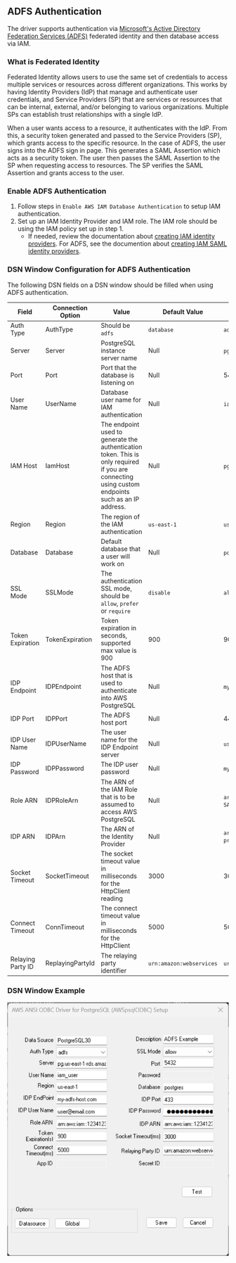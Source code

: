 ## ADFS Authentication
The driver supports authentication via [Microsoft's Active Directory Federation Services (ADFS)](https://learn.microsoft.com/en-us/windows-server/identity/ad-fs/ad-fs-overview) federated identity and then database access via IAM.

### What is Federated Identity
Federated Identity allows users to use the same set of credentials to access multiple services or resources across different organizations. This works by having Identity Providers (IdP) that manage and authenticate user credentials, and Service Providers (SP) that are services or resources that can be internal, external, and/or belonging to various organizations. Multiple SPs can establish trust relationships with a single IdP.

When a user wants access to a resource, it authenticates with the IdP. From this, a security token generated and passed to the Service Providers (SP), which grants access to the specific resource. In the case of ADFS, the user signs into the ADFS sign in page. This generates a SAML Assertion which acts as a security token. The user then passes the SAML Assertion to the SP when requesting access to resources. The SP verifies the SAML Assertion and grants access to the user.

### Enable ADFS Authentication
1. Follow steps in `Enable AWS IAM Database Authentication` to setup IAM authentication.
1. Set up an IAM Identity Provider and IAM role. The IAM role should be using the IAM policy set up in step 1. 
   - If needed, review the documentation about [creating IAM identity providers](https://docs.aws.amazon.com/IAM/latest/UserGuide/id_roles_providers_create.html). For ADFS, see the documention about [creating IAM SAML identity providers](https://docs.aws.amazon.com/IAM/latest/UserGuide/id_roles_providers_create_saml.html).

### DSN Window Configuration for ADFS Authentication
The following DSN fields on a DSN window should be filled when using ADFS authentication.

| Field             | Connection Option | Value                                                                                                                                             | Default Value            | Sample Value                                           |
|-------------------|-------------------|---------------------------------------------------------------------------------------------------------------------------------------------------|--------------------------|--------------------------------------------------------|
| Auth Type         | AuthType          | Should be `adfs`                                                                                                                                  | `database`               | `adfs`                                                 |
| Server            | Server            | PostgreSQL instance server name                                                                                                                   | Null                     | `pg.us-east-1-rds.amazon.com`                          |
| Port              | Port              | Port that the database is listening on                                                                                                            | Null                     | 5432                                                   |
| User Name         | UserName          | Database user name for IAM authentication                                                                                                         | Null                     | `iam_user`                                             |
| IAM Host          | IamHost           | The endpoint used to generate the authentication token. This is only required if you are connecting using custom endpoints such as an IP address. | Null                     | `pg.us-east-1-rds.amazon.com`                          |
| Region            | Region            | The region of the IAM authentication                                                                                                              | `us-east-1`              | `us-east-1`                                            |
| Database          | Database          | Default database that a user will work on                                                                                                         | Null                     | `postgres`                                             |
| SSL Mode          | SSLMode           | The authentication SSL mode, should be `allow`, `prefer` or `require`                                                                             | `disable`                | `allow`                                                |
| Token Expiration  | TokenExpiration   | Token expiration in seconds, supported max value is 900                                                                                           | 900                      | 900                                                    |
| IDP Endpoint      | IDPEndpoint       | The ADFS host that is used to authenticate into AWS PostgreSQL                                                                                    | Null                     | `my-adfs-host.com`                                     |
| IDP Port          | IDPPort           | The ADFS host port                                                                                                                                | Null                     | 443                                                    |
| IDP User Name     | IDPUserName       | The user name for the IDP Endpoint server                                                                                                         | Null                     | `user@email.com`                                       |
| IDP Password      | IDPPassword       | The IDP user password                                                                                                                             | Null                     | `my_password`                                          |
| Role ARN          | IDPRoleArn        | The ARN of the IAM Role that is to be assumed to access AWS PostgreSQL                                                                            | Null                     | `arn:aws:iam::123412341234:role/ADFS-SAML-Assume`      |
| IDP ARN           | IDPArn            | The ARN of the Identity Provider                                                                                                                  | Null                     | `arn:aws:iam::123412341234:saml-provider/ADFS-AWS-IAM` |
| Socket Timeout    | SocketTimeout     | The socket timeout value in milliseconds for the HttpClient reading                                                                               | 3000                     | 3000                                                   |
| Connect Timeout   | ConnTimeout       | The connect timeout value in milliseconds for the HttpClient                                                                                      | 5000                     | 5000                                                   |
| Relaying Party ID | ReplayingPartyId  | The relaying party identifier                                                                                                                     | `urn:amazon:webservices` | `urn:amazon:webservices`                               |

### DSN Window Example
![DSN window example for ADFS authentication](img/adfs.png)
